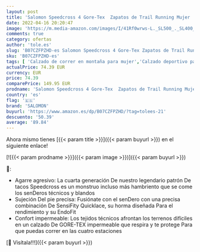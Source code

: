 ```yaml
---
layout: post
title: 'Salomon Speedcross 4 Gore-Tex  Zapatos de Trail Running Mujer  Bluebird/Icy Morn/Ebony  36 EU'
date: 2022-04-16 20:20:47
image: 'https://m.media-amazon.com/images/I/41Rf0wrws-L._SL500_._SL400_.jpg'
comments: true
category: ofertas
author: 'tole.es'
slug: 'B07CZFPZHD-es Salomon Speedcross 4 Gore-Tex Zapatos de Trail Running...'
sku: 'B07CZFPZHD-es'
tags: [ 'Calzado de correr en montaña para mujer','Calzado deportivo para mujer','Calzados de running para mujer','Zapatillas y calzado deportivo para mujer','Zapatos','Zapatos para mujer','Zapatos y complementos','salomon','zapatos','🇪🇸', ]
actualPrice: 74.39 EUR
currency: EUR
price: 74.39
comparePrice: 149.95 EUR
prodname: 'Salomon Speedcross 4 Gore-Tex  Zapatos de Trail Running Mujer  Bluebird/Icy Morn/Ebony  36 EU'
country: 'es'
flag: '🇪🇸'
brand: 'SALOMON'
buyurl: 'https://www.amazon.es/dp/B07CZFPZHD/?tag=tolees-21'
descuento: '50.39'
average: '89.84'
---
```


Ahora mismo tienes [{{< param title >}}]({{< param buyurl >}}) en el siguiente enlace!

[![{{< param prodname >}}]({{< param image >}})]({{< param buyurl >}})

🔎:

- Agarre agresivo: La cuarta generación De nuestro legendario patrón De tacos Speedcross es un monstruo incluso más hambriento que se come los senDeros técnicos y blandos
- Sujeción Del pie precisa: Fusiónate con el senDero con una precisa combinación De SensiFity Quicklace, su horma diseñada Para el rendimiento y su EndoFit
- Confort impermeable: Los tejidos técnicos afrontan los terrenos difíciles en un calzado De GORE-TEX impermeable que respira y te protege Para que puedas correr en las cuatro estaciones

[🛒 Visítala!!!]({{< param buyurl >}})
